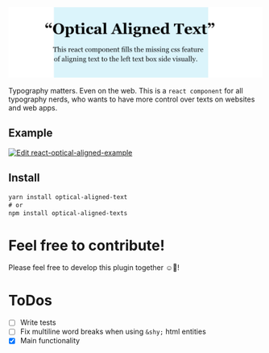 ![Optical Aligned Text Teaser](doc/readme/teaser-image/teaser-image.jpg)

Typography matters. Even on the web. This is a `react component` for all typography nerds, who wants to have more control over  texts on websites and web apps.

## Example

[![Edit react-optical-aligned-example](https://codesandbox.io/static/img/play-codesandbox.svg)](https://codesandbox.io/s/cocky-http-noexe?fontsize=14&hidenavigation=1&theme=dark)

## Install

```shell
yarn install optical-aligned-text
# or
npm install optical-aligned-texts
```

# Feel free to contribute!

Please feel free to develop this plugin together ☺️🥳!

# ToDos

- [ ] Write tests
- [ ] Fix multiline word breaks when using `&shy;` html entities
- [x] Main functionality

